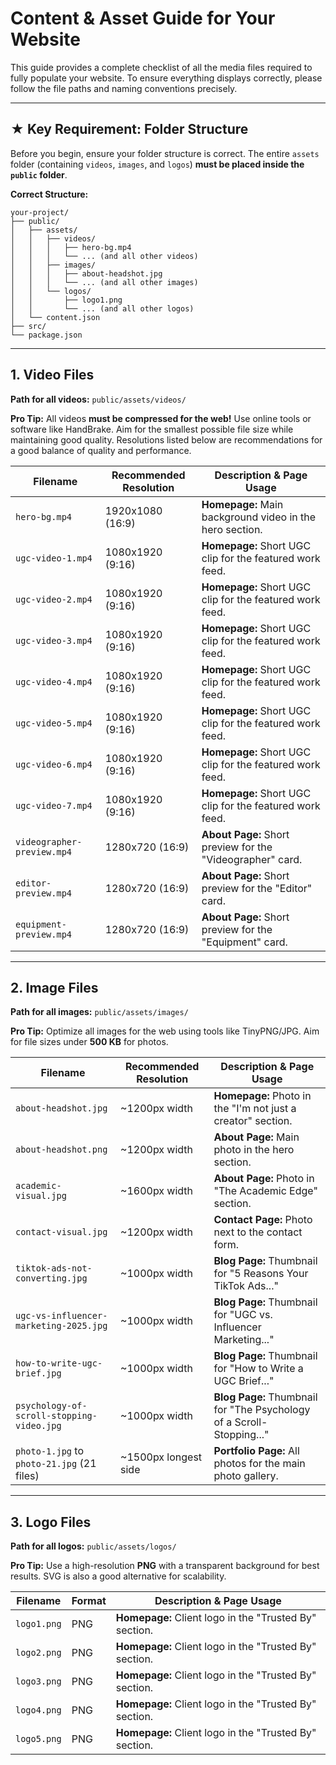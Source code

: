 # Content & Asset Guide for Your Website

This guide provides a complete checklist of all the media files required to fully populate your website. To ensure everything displays correctly, please follow the file paths and naming conventions precisely.

---

## ★ Key Requirement: Folder Structure

Before you begin, ensure your folder structure is correct. The entire `assets` folder (containing `videos`, `images`, and `logos`) **must be placed inside the `public` folder**.

**Correct Structure:**
```
your-project/
├── public/
│   ├── assets/
│   │   ├── videos/
│   │   │   ├── hero-bg.mp4
│   │   │   └── ... (and all other videos)
│   │   ├── images/
│   │   │   ├── about-headshot.jpg
│   │   │   └── ... (and all other images)
│   │   └── logos/
│   │       ├── logo1.png
│   │       └── ... (and all other logos)
│   └── content.json
├── src/
└── package.json
```

---

## 1. Video Files

**Path for all videos:** `public/assets/videos/`

**Pro Tip:** All videos **must be compressed for the web!** Use online tools or software like HandBrake. Aim for the smallest possible file size while maintaining good quality. Resolutions listed below are recommendations for a good balance of quality and performance.

| Filename                   | Recommended Resolution | Description & Page Usage                                  |
| -------------------------- | ---------------------- | --------------------------------------------------------- |
| `hero-bg.mp4`              | 1920x1080 (16:9)       | **Homepage:** Main background video in the hero section.  |
| `ugc-video-1.mp4`          | 1080x1920 (9:16)       | **Homepage:** Short UGC clip for the featured work feed.    |
| `ugc-video-2.mp4`          | 1080x1920 (9:16)       | **Homepage:** Short UGC clip for the featured work feed.    |
| `ugc-video-3.mp4`          | 1080x1920 (9:16)       | **Homepage:** Short UGC clip for the featured work feed.    |
| `ugc-video-4.mp4`          | 1080x1920 (9:16)       | **Homepage:** Short UGC clip for the featured work feed.    |
| `ugc-video-5.mp4`          | 1080x1920 (9:16)       | **Homepage:** Short UGC clip for the featured work feed.    |
| `ugc-video-6.mp4`          | 1080x1920 (9:16)       | **Homepage:** Short UGC clip for the featured work feed.    |
| `ugc-video-7.mp4`          | 1080x1920 (9:16)       | **Homepage:** Short UGC clip for the featured work feed.    |
| `videographer-preview.mp4` | 1280x720 (16:9)        | **About Page:** Short preview for the "Videographer" card.  |
| `editor-preview.mp4`       | 1280x720 (16:9)        | **About Page:** Short preview for the "Editor" card.        |
| `equipment-preview.mp4`    | 1280x720 (16:9)        | **About Page:** Short preview for the "Equipment" card.     |

---

## 2. Image Files

**Path for all images:** `public/assets/images/`

**Pro Tip:** Optimize all images for the web using tools like TinyPNG/JPG. Aim for file sizes under **500 KB** for photos.

| Filename                                  | Recommended Resolution | Description & Page Usage                                       |
| ------------------------------------------| ---------------------- | -------------------------------------------------------------- |
| `about-headshot.jpg`                      | ~1200px width          | **Homepage:** Photo in the "I'm not just a creator" section.    |
| `about-headshot.png`                      | ~1200px width          | **About Page:** Main photo in the hero section.                |
| `academic-visual.jpg`                     | ~1600px width          | **About Page:** Photo in "The Academic Edge" section.           |
| `contact-visual.jpg`                      | ~1200px width          | **Contact Page:** Photo next to the contact form.              |
| `tiktok-ads-not-converting.jpg`           | ~1000px width          | **Blog Page:** Thumbnail for "5 Reasons Your TikTok Ads..."      |
| `ugc-vs-influencer-marketing-2025.jpg`    | ~1000px width          | **Blog Page:** Thumbnail for "UGC vs. Influencer Marketing..."   |
| `how-to-write-ugc-brief.jpg`              | ~1000px width          | **Blog Page:** Thumbnail for "How to Write a UGC Brief..."       |
| `psychology-of-scroll-stopping-video.jpg` | ~1000px width          | **Blog Page:** Thumbnail for "The Psychology of a Scroll-Stopping..." |
| `photo-1.jpg` to `photo-21.jpg` (21 files)| ~1500px longest side   | **Portfolio Page:** All photos for the main photo gallery.     |

---

## 3. Logo Files

**Path for all logos:** `public/assets/logos/`

**Pro Tip:** Use a high-resolution **PNG** with a transparent background for best results. SVG is also a good alternative for scalability.

| Filename    | Format | Description & Page Usage                           |
| ----------- | ------ | -------------------------------------------------- |
| `logo1.png` | PNG    | **Homepage:** Client logo in the "Trusted By" section. |
| `logo2.png` | PNG    | **Homepage:** Client logo in the "Trusted By" section. |
| `logo3.png` | PNG    | **Homepage:** Client logo in the "Trusted By" section. |
| `logo4.png` | PNG    | **Homepage:** Client logo in the "Trusted By" section. |
| `logo5.png` | PNG    | **Homepage:** Client logo in the "Trusted By" section. |